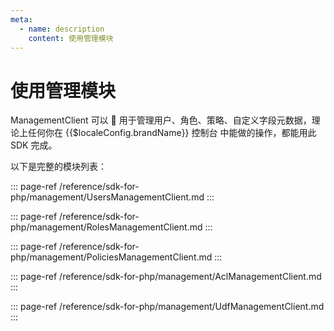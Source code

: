 ```yaml
---
meta:
  - name: description
    content: 使用管理模块
---
```


# 使用管理模块

<LastUpdated/>


ManagementClient 可以  用于管理用户、角色、策略、自定义字段元数据，理论上任何你在 {{$localeConfig.brandName}} 控制台 中能做的操作，都能用此 SDK 完成。

以下是完整的模块列表：

::: page-ref /reference/sdk-for-php/management/UsersManagementClient.md
:::

::: page-ref /reference/sdk-for-php/management/RolesManagementClient.md
:::

::: page-ref /reference/sdk-for-php/management/PoliciesManagementClient.md
:::

::: page-ref /reference/sdk-for-php/management/AclManagementClient.md
:::

::: page-ref /reference/sdk-for-php/management/UdfManagementClient.md
:::
